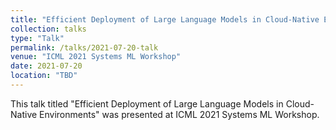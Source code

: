 ```yaml
---
title: "Efficient Deployment of Large Language Models in Cloud-Native Environments"
collection: talks
type: "Talk"
permalink: /talks/2021-07-20-talk
venue: "ICML 2021 Systems ML Workshop"
date: 2021-07-20
location: "TBD"
---
```


This talk titled "Efficient Deployment of Large Language Models in Cloud-Native Environments" was presented at ICML 2021 Systems ML Workshop.
